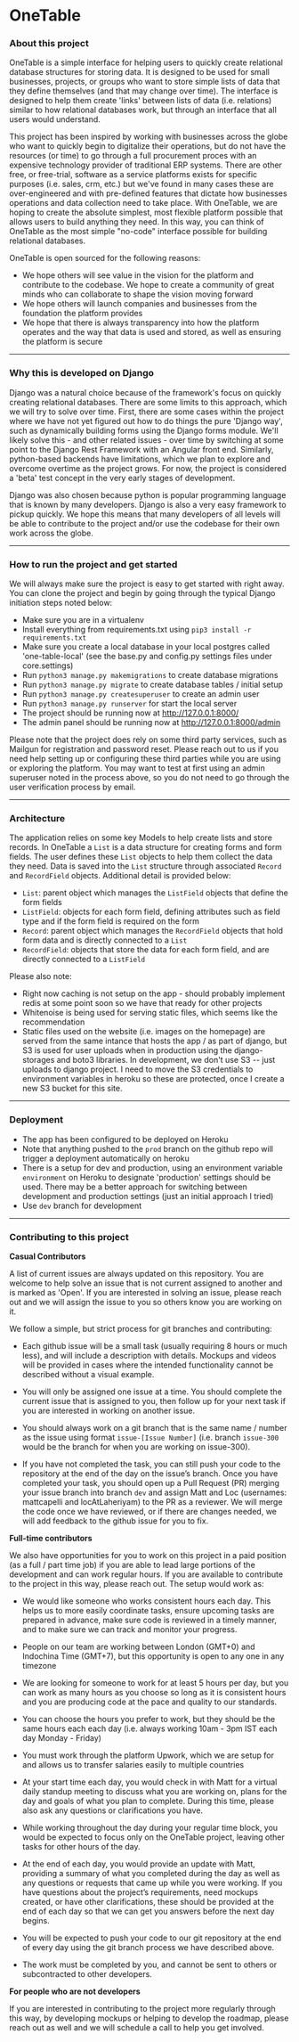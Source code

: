 # OneTable

### About this project

OneTable is a simple interface for helping users to quickly create relational database structures for storing data. It is designed to be used for small businesses, projects, or groups who want to store simple lists of data that they define themselves (and that may change over time). The interface is designed to help them create 'links' between lists of data (i.e. relations) similar to how relational databases work, but through an interface that all users would understand. 

This project has been inspired by working with businesses across the globe who want to quickly begin to digitalize their operations, but do not have the resources (or time) to go through a full procurement proces with an expensive technology provider of traditional ERP systems. There are other free, or free-trial, software as a service platforms exists for specific purposes (i.e. sales, crm, etc.) but we've found in many cases these are over-engineered and with pre-defined features that dictate how businesses operations and data collection need to take place. With OneTable, we are hoping to create the absolute simplest, most flexible platform possible that allows users to build anything they need. In this way, you can think of OneTable as the most simple "no-code" interface possible for building relational databases. 

OneTable is open sourced for the following reasons:

- We hope others will see value in the vision for the platform and contribute to the codebase. We hope to create a community of great minds who can collaborate to shape the vision moving forward
- We hope others will launch companies and businesses from the foundation the platform provides
- We hope that there is always transparency into how the platform operates and the way that data is used and stored, as well as ensuring the platform is secure


--------------


### Why this is developed on Django

Django was a natural choice because of the framework's focus on quickly creating relational databases. There are some limits to this approach, which we will try to solve over time. First, there are some cases within the project where we have not yet figured out how to do things the pure 'Django way', such as dynamically building forms using the Django forms module. We'll likely solve this - and other related issues - over time by switching at some point to the Django Rest Framework with an Angular front end. Similarly, python-based backends have limitations, which we plan to explore and overcome overtime as the project grows. For now, the project is considered a 'beta' test concept in the very early stages of development.

Django was also chosen because python is popular programming language that is known by many developers. Django is also a very easy framework to pickup quickly. We hope this means that many developers of all levels will be able to contribute to the project and/or use the codebase for their own work across the globe.


--------------


### How to run the project and get started

We will always make sure the project is easy to get started with right away. You can clone the project and begin by going through the typical Django initiation steps noted below:

- Make sure you are in a virtualenv
- Install everything from requirements.txt using ```pip3 install -r requirements.txt```
- Make sure you create a local database in your local postgres called 'one-table-local' (see the base.py and config.py settings files under core.settings)
- Run ```python3 manage.py makemigrations``` to create database migrations
- Run ```python3 manage.py migrate``` to create database tables / initial setup
- Run ```python3 manage.py createsuperuser``` to create an admin user
- Run ```python3 manage.py runserver``` for start the local server
- The project should be running now at http://127.0.0.1:8000/
- The admin panel should be running now at http://127.0.0.1:8000/admin

Please note that the project does rely on some third party services, such as Mailgun for registration and password reset. Please reach out to us if you need help setting up or configuring these third parties while you are using or exploring the platform. You may want to test at first using an admin superuser noted in the process above, so you do not need to go through the user verification process by email.


--------------


### Architecture

The application relies on some key Models to help create lists and store records. In OneTable a `List` is a data structure for creating forms and form fields. The user defines these `List` objects to help them collect the data they need. Data is saved into the `List` structure through associated `Record` and `RecordField` objects. Additional detail is provided below: 

- `List`: parent object which manages the `ListField` objects that define the form fields
- `ListField`: objects for each form field, defining attributes such as field type and if the form field is required on the form
- `Record`: parent object which manages the `RecordField` objects that hold form data and is directly connected to a `List`
- `RecordField`: objects that store the data for each form field, and are directly connected to a `ListField`


Please also note: 

- Right now caching is not setup on the app - should probably implement redis at some point soon so we have that ready for other projects
- Whitenoise is being used for serving static files, which seems like the recommendation
- Static files used on the website (i.e. images on the homepage) are served from the same intance that hosts the app / as part of django, but S3 is used for user uploads when in production using the django-storages and boto3 libraries. In development, we don't use S3 -- just uploads to django project. I need to move the S3 credentials to environment variables in heroku so these are protected, once I create a new S3 bucket for this site. 


--------------


### Deployment

- The app has been configured to be deployed on Heroku
- Note that anything pushed to the `prod` branch on the github repo will trigger a deployment automatically on heroku
- There is a setup for dev and production, using an environment variable `environment` on Heroku to designate 'production' settings should be used. There may be a better approach for switching between development and production settings (just an initial approach I tried)
- Use `dev` branch for development


--------------


### Contributing to this project

**Casual Contributors**

A list of current issues are always updated on this repository. You are welcome to help solve an issue that is not current assigned to another and is marked as 'Open'. If you are interested in solving an issue, please reach out and we will assign the issue to you so others know you are working on it.

We follow a simple, but strict process for git branches and contributing:

- Each github issue will be a small task (usually requiring 8 hours or much less), and will include a description with details. Mockups and videos will be provided in cases where the intended functionality cannot be described without a visual example.

- You will only be assigned one issue at a time. You should complete the current issue that is assigned to you, then follow up for your next task if you are interested in working on another issue.

- You should always work on a git branch that is the same name / number as the issue using format `issue-[Issue Number]` (i.e. branch `issue-300` would be the branch for when you are working on issue-300).

- If you have not completed the task, you can still push your code to the repository at the end of the day on the issue’s branch. Once you have completed your
task, you should open up a Pull Request (PR) merging your issue branch into branch `dev` and assign Matt and Loc (usernames: mattcapelli and locAtLaheriyam) to the PR as a reviewer. We will merge the code once we have reviewed, or if there are changes needed, we will add feedback to the github issue for you to fix.


**Full-time contributors**

We also have opportunities for you to work on this project in a paid position (as a full / part time job) if you are able to lead large portions of the development and can work regular hours. If you are available to contribute to the project in this way, please reach out. The setup would work as:

- We would like someone who works consistent hours each day. This helps us to more easily coordinate tasks, ensure upcoming tasks are prepared in advance, make sure code is reviewed in a timely manner, and to make sure we can track and monitor your progress.

- People on our team are working between London (GMT+0) and Indochina Time (GMT+7), but this opportunity is open to any one in any timezone

- We are looking for someone to work for at least 5 hours per day, but you can work as many hours as you choose so long as it is consistent hours and you are producing code at the pace and quality to our standards.

- You can choose the hours you prefer to work, but they should be the same hours each each day (i.e. always working 10am - 3pm IST each day Monday - Friday)

- You must work through the platform Upwork, which we are setup for and allows us to transfer salaries easily to multiple countries

- At your start time each day, you would check in with Matt for a virtual daily standup meeting to discuss what you are working on, plans for the day and goals of what you plan to complete. During this time, please also ask any questions or clarifications you have.

- While working throughout the day during your regular time block, you would be expected to focus only on the OneTable project, leaving other tasks for other hours of the day.

- At the end of each day, you would provide an update with Matt, providing a summary of what you completed during the day as well as any questions or requests that came up while you were working. If you have questions about the project’s requirements, need mockups created, or have other clarifications, these should be provided at the end of each day so that we can get you answers before the next day begins.

- You will be expected to push your code to our git repository at the end of every day using the git branch process we have described above.

- The work must be completed by you, and cannot be sent to others or subcontracted to other developers. 


**For people who are not developers**

If you are interested in contributing to the project more regularly through this way, by developing mockups or helping to develop the roadmap, please reach out as well and we will schedule a call to help you get involved. 


